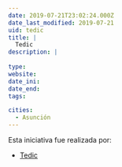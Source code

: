 ```yaml
---
date: 2019-07-21T23:02:24.000Z
date_last_modified: 2019-07-21
uid: tedic
title: |
  Tedic
description: |
  
type: 
website: 
date_ini: 
date_end: 
tags:

cities: 
  - Asunción
---
```


Esta iniciativa fue realizada por:

- [Tedic](/organizaciones/tedic)
